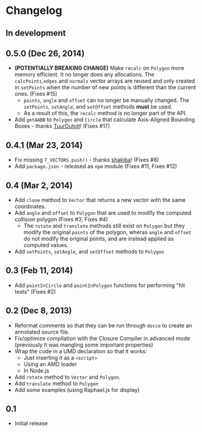 # Changelog

## In development

## 0.5.0 (Dec 26, 2014)

 - **(POTENTIALLY BREAKING CHANGE)** Make `recalc` on `Polygon` more memory efficient. It no longer does any allocations. The `calcPoints`,`edges` and `normals` vector arrays are reused and only created in `setPoints` when the number of new points is different than the current ones. (Fixes #15)
   - `points`, `angle` and `offset` can no longer be manually changed. The `setPoints`, `setAngle`, and `setOffset` methods **must** be used.
   - As a result of this, the `recalc` method is no longer part of the API.
 - Add `getAABB` to `Polygon` and `Circle` that calculate Axis-Aligned Bounding Boxes - thanks [TuurDutoit](https://github.com/TuurDutoit)! (Fixes #17)

## 0.4.1 (Mar 23, 2014)

 - Fix missing `T_VECTORS.push()` - thanks [shakiba](https://github.com/shakiba)! (Fixes #8)
 - Add `package.json` - released as `npm` module (Fixes #11, Fixes #12)

## 0.4 (Mar 2, 2014)

 - Add `clone` method to `Vector` that returns a new vector with the same coordinates.
 - Add `angle` and `offset` to `Polygon` that are used to modify the computed collision polygon (Fixes #3, Fixes #4)
   - The `rotate` and `translate` methods still exist on `Polygon` but they modify the original `points` of the polygon, wheras `angle` and `offset` do not modify the original points, and are instead applied as computed values.
 - Add `setPoints`, `setAngle`, and `setOffset` methods to `Polygon`

## 0.3 (Feb 11, 2014)

 - Add `pointInCircle` and `pointInPolygon` functions for performing "hit tests" (Fixes #2)

## 0.2 (Dec 8, 2013)

 - Reformat comments so that they can be run through `docco` to create an annotated source file.
 - Fix/optimize compilation with the Closure Compiler in advanced mode (previously it was mangling some important properties)
 - Wrap the code in a UMD declaration so that it works:
    - Just inserting it as a `<script>`
    - Using an AMD loader
    - In Node.js
 - Add `rotate` method to `Vector` and `Polygon`.
 - Add `translate` method to `Polygon`
 - Add some examples (using Raphael.js for display)

## 0.1

 - Initial release